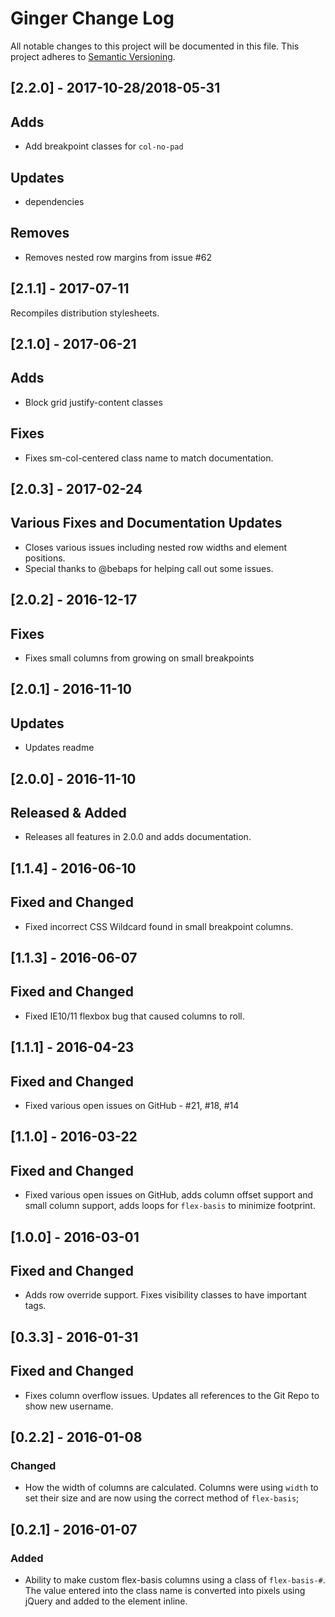 # Ginger Change Log #
All notable changes to this project will be documented in this file.
This project adheres to [Semantic Versioning](http://semver.org/).

## [2.2.0] - 2017-10-28/2018-05-31
## Adds
- Add breakpoint classes for `col-no-pad`

## Updates
- dependencies

## Removes
- Removes nested row margins from issue #62

## [2.1.1] - 2017-07-11
Recompiles distribution stylesheets.

## [2.1.0] - 2017-06-21
## Adds
- Block grid justify-content classes
## Fixes
- Fixes sm-col-centered class name to match documentation.

## [2.0.3] - 2017-02-24
## Various Fixes and Documentation Updates
- Closes various issues including nested row widths and element positions.
- Special thanks to @bebaps for helping call out some issues.

## [2.0.2] - 2016-12-17
## Fixes
- Fixes small columns from growing on small breakpoints

## [2.0.1] - 2016-11-10
## Updates
- Updates readme

## [2.0.0] - 2016-11-10
## Released & Added
- Releases all features in 2.0.0 and adds documentation.

## [1.1.4] - 2016-06-10
## Fixed and Changed
- Fixed incorrect CSS Wildcard found in small breakpoint columns.

## [1.1.3] - 2016-06-07
## Fixed and Changed
- Fixed IE10/11 flexbox bug that caused columns to roll.

## [1.1.1] - 2016-04-23
## Fixed and Changed
- Fixed various open issues on GitHub - #21, #18, #14

## [1.1.0] - 2016-03-22
## Fixed and Changed
- Fixed various open issues on GitHub, adds column offset support and small column support, adds loops for `flex-basis` to minimize footprint.

## [1.0.0] - 2016-03-01
## Fixed and Changed
- Adds row override support. Fixes visibility classes to have important tags.

## [0.3.3] - 2016-01-31
## Fixed and Changed
- Fixes column overflow issues. Updates all references to the Git Repo to show new
username.

## [0.2.2] - 2016-01-08
### Changed
- How the width of columns are calculated. Columns were using `width` to set their
size and are now using the correct method of `flex-basis`;

## [0.2.1] - 2016-01-07
### Added
- Ability to make custom flex-basis columns using a class of `flex-basis-#`. The
value entered into the class name is converted into pixels using jQuery and added
to the element inline.
